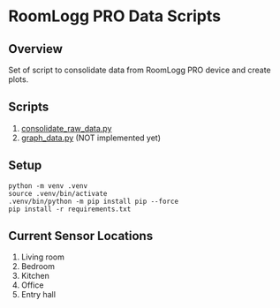 # RoomLogg PRO Data Scripts

## Overview

Set of script to consolidate data from RoomLogg PRO device and create plots.

## Scripts

1. [consolidate_raw_data.py](consolidate_raw_data.md)
1. [graph_data.py](graph_data.md) (NOT implemented yet)

## Setup

```shell
python -m venv .venv
source .venv/bin/activate
.venv/bin/python -m pip install pip --force
pip install -r requirements.txt
```

## Current Sensor Locations

1. Living room
1. Bedroom
1. Kitchen
1. Office
1. Entry hall
